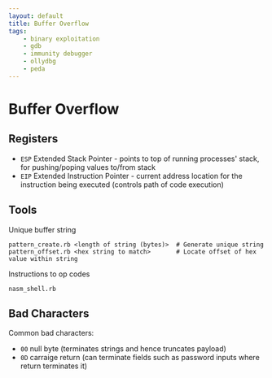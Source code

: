 ```yaml
---
layout: default
title: Buffer Overflow
tags:
    - binary exploitation
    - gdb
    - immunity debugger
    - ollydbg
    - peda
---
```

# Buffer Overflow
## Registers
- `ESP` Extended Stack Pointer - points to top of running processes' stack, for pushing/poping values to/from stack
- `EIP` Extended Instruction Pointer - current address location for the instruction being executed (controls path of code execution)

## Tools
Unique buffer string
```shell
pattern_create.rb <length of string (bytes)>  # Generate unique string
pattern_offset.rb <hex string to match>       # Locate offset of hex value within string
```

Instructions to op codes
```shell
nasm_shell.rb
```

## Bad Characters
Common bad characters:
- `00` null byte (terminates strings and hence truncates payload)
- `0D` carraige return (can terminate fields such as password inputs where return terminates it)

